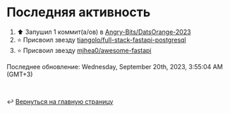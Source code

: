 # Последняя активность

<!--RECENT_ACTIVITY:start-->
1. ⬆️ Запушил 1 коммит(а/ов) в [Angry-Bits/DatsOrange-2023](https://github.com/Angry-Bits/DatsOrange-2023)<br>
2. ⭐ Присвоил звезду [tiangolo/full-stack-fastapi-postgresql](https://github.com/tiangolo/full-stack-fastapi-postgresql)<br>
3. ⭐ Присвоил звезду [mjhea0/awesome-fastapi](https://github.com/mjhea0/awesome-fastapi)<br>
<!--RECENT_ACTIVITY:end-->

<!--RECENT_ACTIVITY:last_update-->
Последнее обновление: Wednesday, September 20th, 2023, 3:55:04 AM (GMT+3)
<!--RECENT_ACTIVITY:last_update_end-->

<br>

↩️ [Вернуться на главную страницу](locale/ru/README.md)

